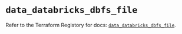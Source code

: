 # `data_databricks_dbfs_file`

Refer to the Terraform Registory for docs: [`data_databricks_dbfs_file`](https://registry.terraform.io/providers/databricks/databricks/1.24.1/docs/data-sources/dbfs_file).
